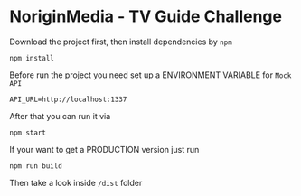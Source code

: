 # NoriginMedia - TV Guide Challenge

Download the project first, then install dependencies by `npm`

```
npm install
```

Before run the project you need set up a ENVIRONMENT VARIABLE for `Mock API`

```
API_URL=http://localhost:1337
```

After that you can run it via

```
npm start
```

If your want to get a PRODUCTION version just run

```
npm run build
```

Then take a look inside `/dist` folder
